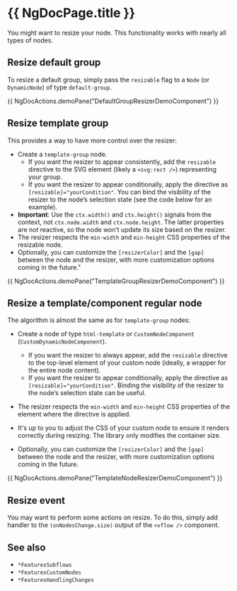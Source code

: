 # {{ NgDocPage.title }}

You might want to resize your node. This functionality works with nearly all types of nodes.

## Resize default group

To resize a default group, simply pass the `resizable` flag to a `Node` (or `DynamicNode`) of type `default-group`.

{{ NgDocActions.demoPane("DefaultGroupResizerDemoComponent") }}

## Resize template group

This provides a way to have more control over the resizer:

- Create a `template-group` node.
  - If you want the resizer to appear consistently, add the `resizable` directive to the SVG element (likely a `<svg:rect />`) representing your group.
  - If you want the resizer to appear conditionally, apply the directive as `[resizable]="yourCondition"`. You can bind the visibility of the resizer to the node’s selection state (see the code below for an example).
- **Important**: Use the `ctx.width()` and `ctx.height()` signals from the context, not `ctx.node.width` and `ctx.node.height`. The latter properties are not reactive, so the node won’t update its size based on the resizer.
- The resizer respects the `min-width` and `min-height` CSS properties of the resizable node.
- Optionally, you can customize the `[resizerColor]` and the `[gap]` between the node and the resizer, with more customization options coming in the future."

{{ NgDocActions.demoPane("TemplateGroupResizerDemoComponent") }}

## Resize a template/component regular node

The algorithm is almost the same as for `template-group` nodes:

- Create a node of type `html-template` or `CustomNodeComponent` (`CustomDynamicNodeComponent`).
  - If you want the resizer to always appear, add the `resizable` directive to the top-level element of your custom node (ideally, a wrapper for the entire node content).
  - If you want the resizer to appear conditionally, apply the directive as `[resizable]="yourCondition"`. Binding the visibility of the resizer to the node’s selection state can be useful.

- The resizer respects the `min-width` and `min-height` CSS properties of the element where the directive is applied.

- It's up to you to adjust the CSS of your custom node to ensure it renders correctly during resizing. The library only modifies the container size.

- Optionally, you can customize the `[resizerColor]` and the `[gap]` between the node and the resizer, with more customization options coming in the future.

{{ NgDocActions.demoPane("TemplateNodeResizerDemoComponent") }}

## Resize event

You may want to perform some actions on resize. To do this, simply add handler to the `(onNodesChange.size)` output of the `<vflow />` component.

## See also

- `*FeaturesSubflows`
- `*FeaturesCustomNodes`
- `*FeaturesHandlingChanges`
